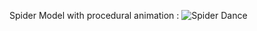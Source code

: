 Spider Model with procedural animation :
![Spider Dance](https://github.com/user-attachments/assets/2b3bb24e-15c3-45db-a634-37b99b7bd548)



